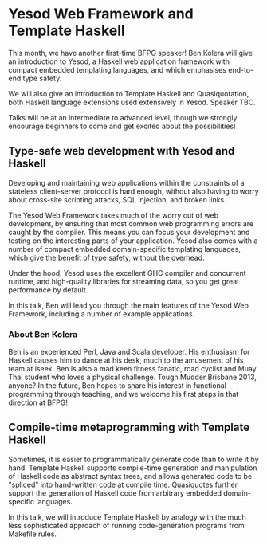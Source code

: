 
# Yesod Web Framework and Template Haskell

This month, we have another first-time BFPG speaker! Ben Kolera will give an
introduction to Yesod, a Haskell web application framework with compact
embedded templating languages, and which emphasises end-to-end type safety.

We will also give an introduction to Template Haskell and Quasiquotation, both
Haskell language extensions used extensively in Yesod. Speaker TBC.

Talks will be at an intermediate to advanced level, though we strongly
encourage beginners to come and get excited about the possibilities!

## Type-safe web development with Yesod and Haskell

Developing and maintaining web applications within the constraints of a
stateless client-server protocol is hard enough, without also having to worry
about cross-site scripting attacks, SQL injection, and broken links.

The Yesod Web Framework takes much of the worry out of web development, by
ensuring that most common web programming errors are caught by the compiler.
This means you can focus your development and testing on the interesting parts
of your application. Yesod also comes with a number of compact embedded
domain-specific templating languages, which give the benefit of type safety,
without the overhead.

Under the hood, Yesod uses the excellent GHC compiler and concurrent runtime,
and high-quality libraries for streaming data, so you get great performance by
default.

In this talk, Ben will lead you through the main features of the Yesod Web
Framework, including a number of example applications.

### About Ben Kolera

Ben is an experienced Perl, Java and Scala developer. His enthusiasm for
Haskell causes him to dance at his desk, much to the amusement of his team at
iseek. Ben is also a mad keen fitness fanatic, road cyclist and Muay Thai
student who loves a physical challenge. Tough Mudder Brisbane 2013, anyone? In
the future, Ben hopes to share his interest in functional programming through
teaching, and we welcome his first steps in that direction at BFPG!

## Compile-time metaprogramming with Template Haskell

Sometimes, it is easier to programmatically generate code than to write it by
hand. Template Haskell supports compile-time generation and manipulation of
Haskell code as abstract syntax trees, and allows generated code to be
"spliced" into hand-written code at compile time. Quasiquotes further support
the generation of Haskell code from arbitrary embedded domain-specific
languages.

In this talk, we will introduce Template Haskell by analogy with the much less
sophisticated approach of running code-generation programs from Makefile rules.

